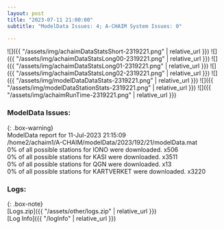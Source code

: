 ```yaml
---
layout: post
title: "2023-07-11 21:00:00"
subtitle: "ModelData Issues: 4; A-CHAIM System Issues: 0"

---
```


![]({{ "/assets/img/achaimDataStatsShort-2319221.png" | relative_url }})
![]({{ "/assets/img/achaimDataStatsLong00-2319221.png" | relative_url }})
![]({{ "/assets/img/achaimDataStatsLong01-2319221.png" | relative_url }})
![]({{ "/assets/img/achaimDataStatsLong02-2319221.png" | relative_url }})
![]({{ "/assets/img/modelDataDataStats-2319221.png" | relative_url }})
![]({{ "/assets/img/modelDataStationStats-2319221.png" | relative_url }})
![]({{ "/assets/img/achaimRunTime-2319221.png" | relative_url }})


### ModelData Issues:  
  
{: .box-warning}  
 ModelData report for 11-Jul-2023 21:15:09   
 /home2/achaim1/A-CHAIM/modelData/2023/192/21/modelData.mat   
 0% of all possible stations for IONO were downloaded. x506   
 0% of all possible stations for KASI were downloaded. x3511   
 0% of all possible stations for QGN were downloaded. x13   
 0% of all possible stations for KARTVERKET were downloaded. x3220   
  


### Logs:  
  
{: .box-note}  
[Logs.zip]({{ "/assets/other/logs.zip" | relative_url }})  
[Log Info]({{ "/logInfo" | relative_url }})  
